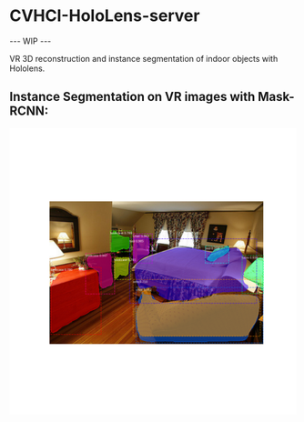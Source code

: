 # CVHCI-HoloLens-server

--- WIP ---

VR 3D reconstruction and instance segmentation of indoor objects with Hololens.  

## Instance Segmentation on VR images with Mask-RCNN: 

![alt Detection example](https://github.com/EikeHeinz/CVHCI-HoloLens-server/blob/main/instance_segmentation/images/3878153025_8fde829928_z_detected.png)
